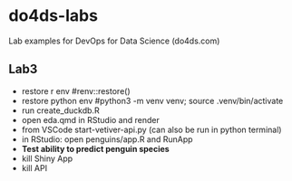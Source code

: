 # do4ds-labs

Lab examples for DevOps for Data Science (do4ds.com)

## Lab3

* restore r env #renv::restore()
* restore python env #python3 -m venv venv; source .venv/bin/activate
* run create_duckdb.R 
* open eda.qmd in RStudio and render
* from VSCode start-vetiver-api.py  (can also be run in python terminal)
* in RStudio: open penguins/app.R and RunApp
* **Test ability to predict penguin species**
* kill Shiny App
* kill API